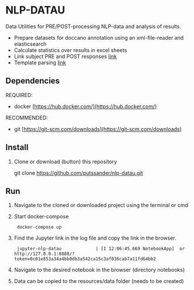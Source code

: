 # NLP-DATAU #

Data Utilities for PRE/POST-processing NLP-data and analysis of results.

- Prepare datasets for doccano annotation using an xml-file-reader and elasticsearch
- Calculate statistics over results in excel sheets
- Link subject PRE and POST responses [link](notebooks/link_subject_pre_post_responses.ipynb)
- Template parsing [link](notebooks/xlsx_template_parsing.ipynb)


## Dependencies ##

REQUIRED:
- docker [https://hub.docker.com/](https://hub.docker.com/) 

RECOMMENDED:
- git [https://git-scm.com/downloads](https://git-scm.com/downloads) 



## Install ##

1. Clone or download (button) this repository

    git clone https://github.com/putssander/nlp-datau.git

## Run ##
1. Navigate to the cloned or downloaded project using the terminal or cmd
    
2. Start docker-compose

        docker-compose up
    
3. Find the Jupyter link in the log file and copy the link in the browser. 

        jupyter-nlp-datau             | [I 12:06:45.669 NotebookApp]  or http://127.0.0.1:8888/?token=0c01e853a34a4bb0db3a542ca15c3af036cab7a11fd64bb2

6. Navigate to the desired notebook in the browser (directory notebooks)

7. Data can be copied to the resources/data folder (needs to be created)
